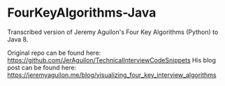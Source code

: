 # FourKeyAlgorithms-Java
Transcribed version of Jeremy Aguilon's Four Key Algorithms (Python) to Java 8.

Original repo can be found here: https://github.com/JerAguilon/TechnicalInterviewCodeSnippets
His blog post can be found here: https://jeremyaguilon.me/blog/visualizing_four_key_interview_algorithms

